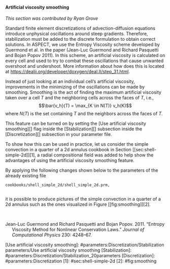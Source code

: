 #### Artificial viscosity smoothing

*This section was contributed by Ryan Grove*

Standard finite element discretizations of advection-diffusion equations
introduce unphysical oscillations around steep gradients. Therefore,
stabilization must be added to the discrete formulation to obtain correct
solutions. In ASPECT, we use the Entropy Viscosity scheme developed by
Guermond et al.&nbsp;in the paper (Jean-Luc Guermond and Richard Pasquetti and
Bojan Popov 2011). In this scheme, an artificial viscosity is calculated on
every cell and used to try to combat these oscillations that cause unwanted
overshoot and undershoot. More information about how does this is located at
<https://dealii.org/developer/doxygen/deal.II/step_31.html>.

Instead of just looking at an individual cell&rsquo;s artificial viscosity,
improvements in the minimizing of the oscillations can be made by smoothing.
Smoothing is the act of finding the maximum artificial viscosity taken over a
cell $T$ and the neighboring cells across the faces of $T$, i.e.,
$$\bar{v_h}(T) = \max_{K \in N(T)} v_h(K)$$ where $N(T)$ is the set containing
$T$ and the neighbors across the faces of $T$.

This feature can be turned on by setting the [Use artificial viscosity
smoothing][] flag inside the [Stabilization][] subsection inside the
[Discretization][] subsection in your parameter file.

To show how this can be used in practice, let us consider the simple
convection in a quarter of a 2d annulus cookbook in Section
[\[sec:shell-simple-2d\]][1], a radial compositional field was added to help
show the advantages of using the artificial viscosity smoothing feature.

By applying the following changes shown below to the parameters of the already
existing file

    cookbooks/shell_simple_2d/shell_simple_2d.prm,

``` prmfile
```

it is possible to produce pictures of the simple convection in a quarter of a
2d annulus such as the ones visualized in Figure&nbsp;[\[fig:smoothing\]][2].

&nbsp;

<div id="refs" class="references csl-bib-body hanging-indent">

<div id="ref-guer11" class="csl-entry">

Jean-Luc Guermond and Richard Pasquetti and Bojan Popov. 2011. &ldquo;Entropy
Viscosity Method for Nonlinear Conservation Laws.&rdquo; *Journal of
Computational Physics* 230: 4248&ndash;67.

</div>

</div>

  [Use artificial viscosity smoothing]: #parameters:Discretization/Stabilization parameters/Use artificial viscosity smoothing
  [Stabilization]: #parameters:Discretization/Stabilization_20parameters
  [Discretization]: #parameters:Discretization
  [1]: #sec:shell-simple-2d
  [2]: #fig:smoothing

